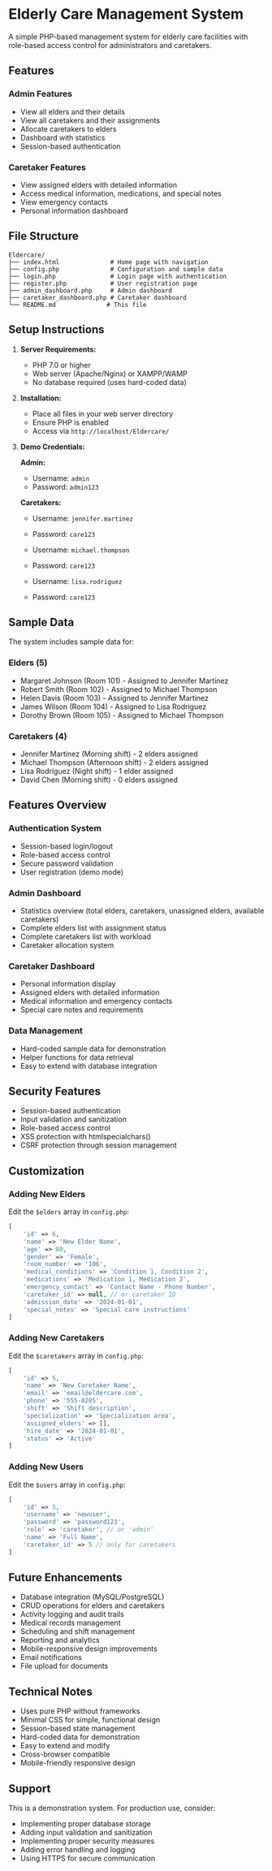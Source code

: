 # Elderly Care Management System

A simple PHP-based management system for elderly care facilities with role-based access control for administrators and caretakers.

## Features

### Admin Features
- View all elders and their details
- View all caretakers and their assignments
- Allocate caretakers to elders
- Dashboard with statistics
- Session-based authentication

### Caretaker Features
- View assigned elders with detailed information
- Access medical information, medications, and special notes
- View emergency contacts
- Personal information dashboard

## File Structure

```
Eldercare/
├── index.html              # Home page with navigation
├── config.php              # Configuration and sample data
├── login.php               # Login page with authentication
├── register.php            # User registration page
├── admin_dashboard.php     # Admin dashboard
├── caretaker_dashboard.php # Caretaker dashboard
└── README.md              # This file
```

## Setup Instructions

1. **Server Requirements:**
   - PHP 7.0 or higher
   - Web server (Apache/Nginx) or XAMPP/WAMP
   - No database required (uses hard-coded data)

2. **Installation:**
   - Place all files in your web server directory
   - Ensure PHP is enabled
   - Access via `http://localhost/Eldercare/`

3. **Demo Credentials:**

   **Admin:**
   - Username: `admin`
   - Password: `admin123`

   **Caretakers:**
   - Username: `jennifer.martinez`
   - Password: `care123`
   
   - Username: `michael.thompson`
   - Password: `care123`
   
   - Username: `lisa.rodriguez`
   - Password: `care123`

## Sample Data

The system includes sample data for:

### Elders (5)
- Margaret Johnson (Room 101) - Assigned to Jennifer Martinez
- Robert Smith (Room 102) - Assigned to Michael Thompson
- Helen Davis (Room 103) - Assigned to Jennifer Martinez
- James Wilson (Room 104) - Assigned to Lisa Rodriguez
- Dorothy Brown (Room 105) - Assigned to Michael Thompson

### Caretakers (4)
- Jennifer Martinez (Morning shift) - 2 elders assigned
- Michael Thompson (Afternoon shift) - 2 elders assigned
- Lisa Rodriguez (Night shift) - 1 elder assigned
- David Chen (Morning shift) - 0 elders assigned

## Features Overview

### Authentication System
- Session-based login/logout
- Role-based access control
- Secure password validation
- User registration (demo mode)

### Admin Dashboard
- Statistics overview (total elders, caretakers, unassigned elders, available caretakers)
- Complete elders list with assignment status
- Complete caretakers list with workload
- Caretaker allocation system

### Caretaker Dashboard
- Personal information display
- Assigned elders with detailed information
- Medical information and emergency contacts
- Special care notes and requirements

### Data Management
- Hard-coded sample data for demonstration
- Helper functions for data retrieval
- Easy to extend with database integration

## Security Features

- Session-based authentication
- Input validation and sanitization
- Role-based access control
- XSS protection with htmlspecialchars()
- CSRF protection through session management

## Customization

### Adding New Elders
Edit the `$elders` array in `config.php`:

```php
[
    'id' => 6,
    'name' => 'New Elder Name',
    'age' => 80,
    'gender' => 'Female',
    'room_number' => '106',
    'medical_conditions' => 'Condition 1, Condition 2',
    'medications' => 'Medication 1, Medication 2',
    'emergency_contact' => 'Contact Name - Phone Number',
    'caretaker_id' => null, // or caretaker ID
    'admission_date' => '2024-01-01',
    'special_notes' => 'Special care instructions'
]
```

### Adding New Caretakers
Edit the `$caretakers` array in `config.php`:

```php
[
    'id' => 5,
    'name' => 'New Caretaker Name',
    'email' => 'email@eldercare.com',
    'phone' => '555-0205',
    'shift' => 'Shift description',
    'specialization' => 'Specialization area',
    'assigned_elders' => [],
    'hire_date' => '2024-01-01',
    'status' => 'Active'
]
```

### Adding New Users
Edit the `$users` array in `config.php`:

```php
[
    'id' => 5,
    'username' => 'newuser',
    'password' => 'password123',
    'role' => 'caretaker', // or 'admin'
    'name' => 'Full Name',
    'caretaker_id' => 5 // only for caretakers
]
```

## Future Enhancements

- Database integration (MySQL/PostgreSQL)
- CRUD operations for elders and caretakers
- Activity logging and audit trails
- Medical records management
- Scheduling and shift management
- Reporting and analytics
- Mobile-responsive design improvements
- Email notifications
- File upload for documents

## Technical Notes

- Uses pure PHP without frameworks
- Minimal CSS for simple, functional design
- Session-based state management
- Hard-coded data for demonstration
- Easy to extend and modify
- Cross-browser compatible
- Mobile-friendly responsive design

## Support

This is a demonstration system. For production use, consider:
- Implementing proper database storage
- Adding input validation and sanitization
- Implementing proper security measures
- Adding error handling and logging
- Using HTTPS for secure communication 
